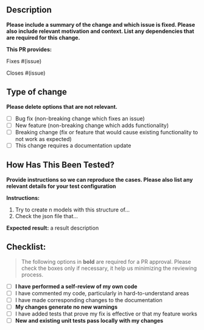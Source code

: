 ## Description

**Please include a summary of the change and which issue is fixed. Please also include relevant motivation and context. List any dependencies that are required for this change.**

**This PR provides:**

<!--
-   A new feature for parsing...
-   Unit tests for the parsing function that...
-   Fix for the bug described in (issueNumber)
-->

<!-- if it's a bug -->
Fixes #(issue)

<!-- if it's a feature -->
Closes #(issue)

## Type of change

**Please delete options that are not relevant.**

<!-- Edit below -->

-   [ ] Bug fix (non-breaking change which fixes an issue)
-   [ ] New feature (non-breaking change which adds functionality)
-   [ ] Breaking change (fix or feature that would cause existing functionality to not work as expected)
-   [ ] This change requires a documentation update

## How Has This Been Tested?

**Provide instructions so we can reproduce the cases. Please also list any relevant details for your test configuration**

<!-- Provide instructions below -->

**Instructions:**

1. Try to create n models with this structure of...
2. Check the json file that...

**Expected result:** a result description

## Checklist:

> The following options in **bold** are required for a PR approval. Please check the boxes only if necessary, it help us minimizing the reviewing process.

<!-- Edit below -->

-   [ ] **I have performed a self-review of my own code**
-   [ ] I have commented my code, particularly in hard-to-understand areas
-   [ ] I have made corresponding changes to the documentation
-   [ ] **My changes generate no new warnings**
-   [ ] I have added tests that prove my fix is effective or that my feature works
-   [ ] **New and existing unit tests pass locally with my changes**

